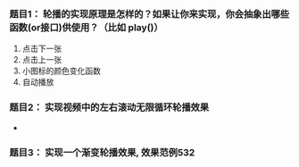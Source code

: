 ### 题目1： 轮播的实现原理是怎样的？如果让你来实现，你会抽象出哪些函数(or接口)供使用？（比如 play()）
1. 点击下一张
2. 点击上一张
3. 小图标的颜色变化函数
4. 自动播放


### 题目2： 实现视频中的左右滚动无限循环轮播效果

- []()

### 题目3： 实现一个渐变轮播效果, 效果范例532




